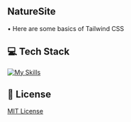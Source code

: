 ## NatureSite
• Here are some basics of Tailwind CSS

## 💻 Tech Stack
[![My Skills](https://skillicons.dev/icons?i=html,tailwindcss)](https://skillicons.dev)

## 🔐 License
[MIT License](LICENSE)